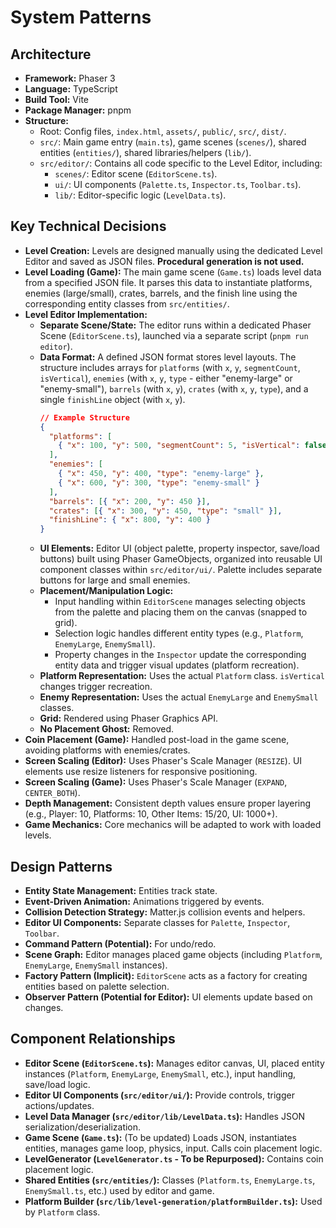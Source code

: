 # System Patterns

## Architecture

- **Framework:** Phaser 3
- **Language:** TypeScript
- **Build Tool:** Vite
- **Package Manager:** pnpm
- **Structure:**
  - Root: Config files, `index.html`, `assets/`, `public/`, `src/`, `dist/`.
  - `src/`: Main game entry (`main.ts`), game scenes (`scenes/`), shared entities (`entities/`), shared libraries/helpers (`lib/`).
  - `src/editor/`: Contains all code specific to the Level Editor, including:
    - `scenes/`: Editor scene (`EditorScene.ts`).
    - `ui/`: UI components (`Palette.ts`, `Inspector.ts`, `Toolbar.ts`).
    - `lib/`: Editor-specific logic (`LevelData.ts`).

## Key Technical Decisions

- **Level Creation:** Levels are designed manually using the dedicated Level Editor and saved as JSON files. **Procedural generation is not used.**
- **Level Loading (Game):** The main game scene (`Game.ts`) loads level data from a specified JSON file. It parses this data to instantiate platforms, enemies (large/small), crates, barrels, and the finish line using the corresponding entity classes from `src/entities/`.
- **Level Editor Implementation:**
  - **Separate Scene/State:** The editor runs within a dedicated Phaser Scene (`EditorScene.ts`), launched via a separate script (`pnpm run editor`).
  - **Data Format:** A defined JSON format stores level layouts. The structure includes arrays for `platforms` (with `x`, `y`, `segmentCount`, `isVertical`), `enemies` (with `x`, `y`, `type` - either "enemy-large" or "enemy-small"), `barrels` (with `x`, `y`), `crates` (with `x`, `y`, `type`), and a single `finishLine` object (with `x`, `y`).
    ```json
    // Example Structure
    {
      "platforms": [
        { "x": 100, "y": 500, "segmentCount": 5, "isVertical": false }
      ],
      "enemies": [
        { "x": 450, "y": 400, "type": "enemy-large" },
        { "x": 600, "y": 300, "type": "enemy-small" }
      ],
      "barrels": [{ "x": 200, "y": 450 }],
      "crates": [{ "x": 300, "y": 450, "type": "small" }],
      "finishLine": { "x": 800, "y": 400 }
    }
    ```
  - **UI Elements:** Editor UI (object palette, property inspector, save/load buttons) built using Phaser GameObjects, organized into reusable UI component classes within `src/editor/ui/`. Palette includes separate buttons for large and small enemies.
  - **Placement/Manipulation Logic:**
    - Input handling within `EditorScene` manages selecting objects from the palette and placing them on the canvas (snapped to grid).
    - Selection logic handles different entity types (e.g., `Platform`, `EnemyLarge`, `EnemySmall`).
    - Property changes in the `Inspector` update the corresponding entity data and trigger visual updates (platform recreation).
  - **Platform Representation:** Uses the actual `Platform` class. `isVertical` changes trigger recreation.
  - **Enemy Representation:** Uses the actual `EnemyLarge` and `EnemySmall` classes.
  - **Grid:** Rendered using Phaser Graphics API.
  - **No Placement Ghost:** Removed.
- **Coin Placement (Game):** Handled post-load in the game scene, avoiding platforms with enemies/crates.
- **Screen Scaling (Editor):** Uses Phaser's Scale Manager (`RESIZE`). UI elements use resize listeners for responsive positioning.
- **Screen Scaling (Game):** Uses Phaser's Scale Manager (`EXPAND`, `CENTER_BOTH`).
- **Depth Management:** Consistent depth values ensure proper layering (e.g., Player: 10, Platforms: 10, Other Items: 15/20, UI: 1000+).
- **Game Mechanics:** Core mechanics will be adapted to work with loaded levels.

## Design Patterns

- **Entity State Management:** Entities track state.
- **Event-Driven Animation:** Animations triggered by events.
- **Collision Detection Strategy:** Matter.js collision events and helpers.
- **Editor UI Components:** Separate classes for `Palette`, `Inspector`, `Toolbar`.
- **Command Pattern (Potential):** For undo/redo.
- **Scene Graph:** Editor manages placed game objects (including `Platform`, `EnemyLarge`, `EnemySmall` instances).
- **Factory Pattern (Implicit):** `EditorScene` acts as a factory for creating entities based on palette selection.
- **Observer Pattern (Potential for Editor):** UI elements update based on changes.

## Component Relationships

- **Editor Scene (`EditorScene.ts`):** Manages editor canvas, UI, placed entity instances (`Platform`, `EnemyLarge`, `EnemySmall`, etc.), input handling, save/load logic.
- **Editor UI Components (`src/editor/ui/`):** Provide controls, trigger actions/updates.
- **Level Data Manager (`src/editor/lib/LevelData.ts`):** Handles JSON serialization/deserialization.
- **Game Scene (`Game.ts`):** (To be updated) Loads JSON, instantiates entities, manages game loop, physics, input. Calls coin placement logic.
- **LevelGenerator (`LevelGenerator.ts` - To be Repurposed):** Contains coin placement logic.
- **Shared Entities (`src/entities/`):** Classes (`Platform.ts`, `EnemyLarge.ts`, `EnemySmall.ts`, etc.) used by editor and game.
- **Platform Builder (`src/lib/level-generation/platformBuilder.ts`):** Used by `Platform` class.
